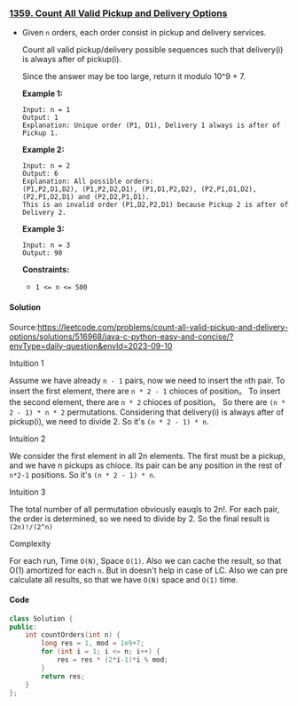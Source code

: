### [1359. Count All Valid Pickup and Delivery Options](https://leetcode.com/problems/count-all-valid-pickup-and-delivery-options/)

- Given `n` orders, each order consist in pickup and delivery services. 

  Count all valid pickup/delivery possible sequences such that delivery(i) is always after of pickup(i). 

  Since the answer may be too large, return it modulo 10^9 + 7.

   

  **Example 1:**

  ```
  Input: n = 1
  Output: 1
  Explanation: Unique order (P1, D1), Delivery 1 always is after of Pickup 1.
  ```

  **Example 2:**

  ```
  Input: n = 2
  Output: 6
  Explanation: All possible orders: 
  (P1,P2,D1,D2), (P1,P2,D2,D1), (P1,D1,P2,D2), (P2,P1,D1,D2), (P2,P1,D2,D1) and (P2,D2,P1,D1).
  This is an invalid order (P1,D2,P2,D1) because Pickup 2 is after of Delivery 2.
  ```

  **Example 3:**

  ```
  Input: n = 3
  Output: 90
  ```

   

  **Constraints:**

  - `1 <= n <= 500`

#### Solution

Source:https://leetcode.com/problems/count-all-valid-pickup-and-delivery-options/solutions/516968/java-c-python-easy-and-concise/?envType=daily-question&envId=2023-09-10

Intuition 1

Assume we have already `n - 1` pairs, now we need to insert the `n`th pair.
To insert the first element, there are `n * 2 - 1` chioces of position。
To insert the second element, there are `n * 2` chioces of position。
So there are `(n * 2 - 1) * n * 2` permutations.
Considering that delivery(i) is always after of pickup(i), we need to divide 2.
So it's `(n * 2 - 1) * n`.

Intuition 2

We consider the first element in all 2n elements.
The first must be a pickup, and we have n pickups as chioce.
Its pair can be any position in the rest of `n*2-1` positions.
So it's `(n * 2 - 1) * n`.

Intuition 3

The total number of all permutation obviously eauqls to 2n!.
For each pair, the order is determined, so we need to divide by 2.
So the final result is `(2n)!/(2^n)`

Complexity

For each run, Time `O(N)`, Space `O(1)`.
Also we can cache the result, so that O(1) amortized for each `n`.
But in doesn't help in case of LC.
Also we can pre calculate all results, so that we have `O(N)` space and `O(1)` time.

#### Code

```cpp
class Solution {
public:
    int countOrders(int n) {
        long res = 1, mod = 1e9+7;
        for (int i = 1; i <= n; i++) {
            res = res * (2*i-1)*i % mod;
        }
        return res;
    }
};
```
